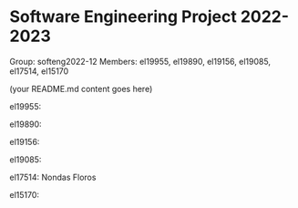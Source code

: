 # Software Engineering Project 2022-2023

Group: softeng2022-12
Members: el19955, el19890, el19156, el19085, el17514, el15170
  
  
  
(your README.md content goes here)

el19955:

el19890:

el19156:

el19085:

el17514: Nondas Floros

el15170:
